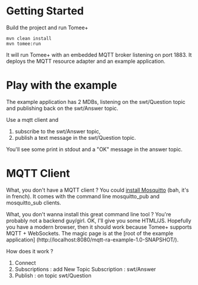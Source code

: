 # Getting Started

Build the project and run Tomee+

    mvn clean install
    mvn tomee:run

It will run Tomee+ with an embedded MQTT broker listening on port 1883. It deploys the MQTT resource adapter and an example application.

# Play with the example

The example application has 2 MDBs, listening on the swt/Question topic and publishing back on the swt/Answer topic.

Use a mqtt client and

1. subscribe to the swt/Answer topic,
2. publish a text message in the swt/Question topic.

You'll see some print in stdout and a "OK" message in the answer topic.

# MQTT Client

What, you don't have a MQTT client ? You could [install Mosquitto](http://www.jtips.info/index.php?title=MQTT/Mosquitto) (bah, it's in french).
It comes with the command line mosquitto_pub and mosquitto_sub clients.

What, you don't wanna install this great command line tool ? You're probably not a backend guy/girl. OK, I'll give you some HTML/JS. Hopefully you
have a modern browser, then it should work because Tomee+ supports MQTT + WebSockets. The magic page is at the [root of the example application]
(http://localhost:8080/mqtt-ra-example-1.0-SNAPSHOT/).

How does it work ?

1. Connect
2. Subscriptions : add New Topic Subscription : swt/Answer
3. Publish : on topic swt/Question
